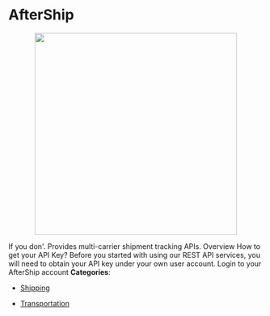 # AfterShip

<p align="center">
    <img width="400" src="https://raw.githubusercontent.com/awesome-apis/awesome-apis/apis/aftership/logo_256x256.png" />
</p>


If you don'. Provides multi-carrier shipment tracking APIs. Overview How to get your API Key? Before you started with using our REST API services, you will need to obtain your API key under your own user account.  Login to your AfterShip account
**Categories**:

- [Shipping](https://github/awesome-apis/awesome-apis#shipping)

- [Transportation](https://github/awesome-apis/awesome-apis#transportation)



